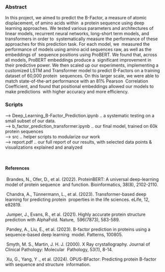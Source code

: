 <h3>Abstract</h3>
In this project, we aimed to predict the B-Factor, a measure of atomic displacement, of amino acids within‬
‭ a protein sequence using deep learning approaches. We tested various parameters and architectures of‬
‭ linear models, recurrent neural networks, long-short term models, and transformers in order to‬
‭ systematically measure the performance of these approaches for this prediction task. For each model, we‬
‭ measured the performance of models using amino acid sequences raw, as well as the embeddings of‬
‭ sequence positions using ProBERT. We found that, across all models, ProBERT embeddings produce a‬
‭ significant improvement in their predictive power. We then scaled up our experiments, implementing a‬
‭ customized LSTM and Transformer model to predict B-Factors on a training dataset of 60,000 protein‬
‭ sequences. On this larger scale, we were able to match state-of-the-art performance with an 81% Pearson‬
‭ Correlation Coefficient, and found that positional embeddings allowed our models to make predictions‬
‭ with higher accuracy and more efficiency.


<h3>Scripts</h3>
--> Deep_Learning_B-Factor_Prediction.ipynb .. a systematic testing on a small subset of our data.<br>
--> b_factor_prediction_transformer.ipynb .. our final model, trained on 60k protein sequences<br>
--> src .. helper scripts to modularize our work<br>
--> report.pdf .. our full report of our results, with selected data points & visualizations explained and analyzed<br>

‭ <h4>References‬</h4>
‭ Brandes, N., Ofer, D., et al. (2022). ProteinBERT: A universal deep-learning model of protein sequence‬
‭ and function. Bioinformatics, 38(8), 2102-2110.‬

‭ Chandra, A., Tünnermann, L., et al. (2023). Transformer-based deep learning for predicting protein‬
‭ properties in the life sciences. eLife, 12, e82819.‬

‭ Jumper, J., Evans, R., et al. (2021). Highly accurate protein structure prediction with AlphaFold. Nature,‬
‭ 596(7873), 583-589.‬

‭ Pandey, A., Liu, E., et al. (2023). B-factor prediction in proteins using a sequence-based deep learning‬
‭ model. Patterns, 100805.‬

‭ Smyth, M. S., Martin, J. H. J. (2000). X Ray crystallography. Journal of Clinical Pathology: Molecular‬
‭ Pathology, 53(1), 8-14.‬

‭ Xu, G., Yang, Y ., et al. (2024). OPUS-BFactor: Predicting protein B-factor with sequence and structure‬
‭ information.‬



‭
